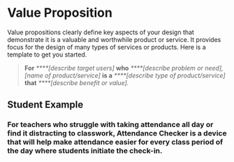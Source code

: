# Value Proposition

Value propositions clearly define key aspects of your design that demonstrate it is a valuable and worthwhile product or service. It provides focus for the design of many types of services or products. Here is a template to get you started.

> **For** _****\[describe target users\]_ **who** _****\[describe problem or need\],\[name of product/service\]_ **is a** _****\[describe type of product/service\]_ **that** _****\[describe benefit or value\]._

## **Student Example**

### For teachers who struggle with taking attendance all day or find it distracting to classwork, Attendance Checker is a device that will help make attendance easier for every class period of the day where students initiate the check-in.

